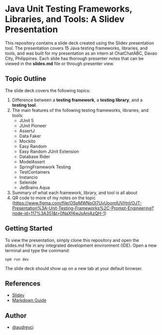 # Java Unit Testing Frameworks, Libraries, and Tools: A Slidev Presentation

This repository contains a slide deck created using the Slidev presentation tool. The presentation covers 15 Java testing frameworks, libraries, and tools, and was built for my presentation as an intern at ChatChatABC, Davao City, Philippines. Each slide has thorough presenter notes that can be viewed in the **slides.md** file or through presenter view.

## Topic Outline

The slide deck covers the following topics:
1. Difference between a **testing framework**, a **testing library**, and a **testing tool**.
2. The main features of the following testing frameworks, libraries, and tools:
    - JUnit 5
    - JUnit Pioneer
    - AssertJ
    - Data Faker
    - Mockito
    - Easy Random
    - Easy Random JUnit Extension
    - Database Rider
    - ModelAssert
    - SpringFramework Testing
    - TestContainers
    - Instancio
    - Selenide
    - JetBrains Aqua
3. Summary of what each framework, library, and tool is all about
4. QR code to more of my notes on the topic (https://www.figma.com/file/OSpMWNoOl7UvUoomIUVHnI/OJT-Presentation%3A-Unit-Testing-Frameworks%2C-Prompt-Engineering?node-id=117%3A351&t=0NaXf4wJsAniAzQH-1)


## Getting Started

To view the presentation, simply clone this repository and open the slides.md file in any integrated development environment (IDE). Open a new terminal and type the command:

```
npm run dev
```

The slide deck should show up on a new tab at your default browser.



## References

- [Slidev](https://sli.dev/)
- [Markdown Guide](https://www.markdownguide.org/)



## Author

- [@audreycj](https://github.com/audreycj)